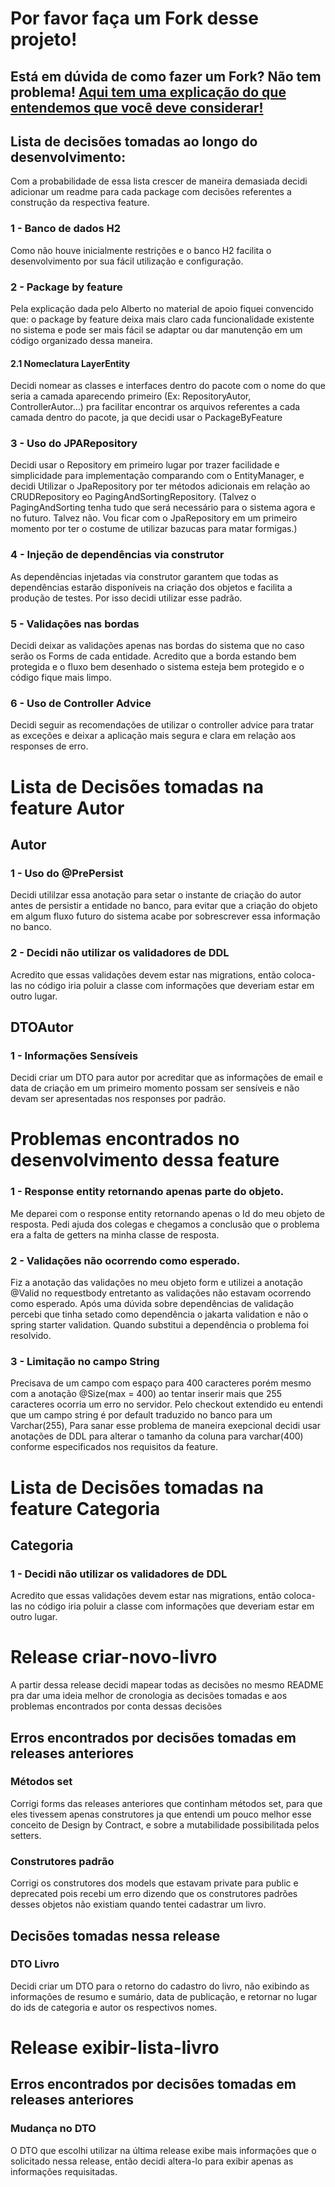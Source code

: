 # Por favor faça um Fork desse projeto!

## Está em dúvida de como fazer um Fork? Não tem problema! [Aqui tem uma explicação do que entendemos que você deve considerar!](https://docs.github.com/en/github/getting-started-with-github/fork-a-repo)

## Lista de decisões tomadas ao longo do desenvolvimento:

Com a probabilidade de essa lista crescer de  maneira demasiada decidi adicionar um readme para cada package com decisões referentes a construção da respectiva feature.

### 1 - Banco de dados H2

Como não houve inicialmente restrições e o banco H2 facilita o desenvolvimento por sua fácil utilização e configuração.

### 2 - Package by feature

Pela explicação dada pelo Alberto no material de apoio fiquei convencido que: o package by feature deixa mais claro cada funcionalidade existente no sistema e pode ser mais fácil se adaptar ou dar manutenção em um código organizado dessa maneira.

#### 2.1 Nomeclatura LayerEntity

Decidi nomear as classes e interfaces dentro do pacote com o nome do que seria a camada aparecendo primeiro (Ex: RepositoryAutor, ControllerAutor...) pra facilitar encontrar os arquivos referentes a cada camada dentro do pacote, ja que decidi usar o PackageByFeature

### 3 - Uso do JPARepository

Decidi usar o Repository em primeiro lugar por trazer facilidade e simplicidade para implementação comparando com o EntityManager, e decidi Utilizar o JpaRepository por ter métodos adicionais em relação ao CRUDRepository eo PagingAndSortingRepository. (Talvez o PagingAndSorting tenha tudo que será necessário para o sistema agora e no futuro. Talvez não. Vou ficar com o JpaRepository em um primeiro momento por ter o costume de utilizar bazucas para matar formigas.)

### 4 - Injeção de dependências via construtor

As dependências injetadas via construtor garantem que todas as dependências estarão disponíveis na criação dos objetos e facilita a produção de testes. Por isso decidi utilizar esse padrão. 

### 5 - Validações nas bordas

Decidi deixar as validações apenas nas bordas do sistema que no caso serão os Forms de cada entidade. Acredito que a borda estando bem protegida e o fluxo bem desenhado o sistema esteja bem protegido e o código fique mais limpo. 

### 6 - Uso de Controller Advice

Decidi seguir as recomendações de utilizar o controller advice para tratar as exceções e deixar a aplicação mais segura e clara em relação aos responses de erro. 



# Lista de Decisões tomadas na feature Autor

## Autor

### 1 - Uso do @PrePersist

Decidi utililzar essa anotação para setar o instante de criação do autor antes de persistir a entidade no banco, para evitar que a criação do objeto em algum fluxo futuro do sistema acabe por sobrescrever essa informação no banco.

### 2 - Decidi não utilizar os validadores de DDL

Acredito que essas validações devem estar nas migrations, então coloca-las no código iria poluir a classe com informações que deveriam estar em outro lugar.

## DTOAutor

### 1 - Informações Sensíveis
Decidi criar um DTO para autor por acreditar que as informações de email e data de criação em um primeiro momento possam ser sensíveis e não devam ser apresentadas nos responses por padrão.

# Problemas encontrados no desenvolvimento dessa feature

### 1 - Response entity retornando apenas parte do objeto.

Me deparei com o response entity retornando apenas o Id do meu objeto de resposta.
Pedi ajuda dos colegas e chegamos a conclusão que o problema era a falta de getters na minha classe de resposta.

### 2 - Validações não ocorrendo como esperado.

Fiz a anotação das validações no meu objeto form e utilizei a anotação @Valid no requestbody entretanto as validações não estavam ocorrendo como esperado.
Após uma dúvida sobre dependências de validação percebi que tinha setado como dependência o jakarta validation e não o spring starter validation. Quando substitui a dependência o problema foi resolvido.

### 3 - Limitação no campo String

Precisava de um campo com espaço para 400 caracteres porém mesmo com a anotação @Size(max = 400) ao tentar inserir mais que 255 caracteres ocorria um erro no servidor.
Pelo checkout extendido eu entendi que um campo string é por default traduzido no banco para um Varchar(255), Para sanar esse problema de maneira exepcional decidi usar anotações de DDL para alterar o tamanho da coluna para varchar(400) conforme especificados nos requisitos da feature.

# Lista de Decisões tomadas na feature Categoria

## Categoria

### 1 - Decidi não utilizar os validadores de DDL

Acredito que essas validações devem estar nas migrations, então coloca-las no código iria poluir a classe com informações que deveriam estar em outro lugar.


# Release criar-novo-livro
A partir dessa release decidi mapear todas as decisões no mesmo README pra dar uma ideia melhor de cronologia as decisões tomadas e aos problemas encontrados por conta dessas decisões

## Erros encontrados por decisões tomadas em releases anteriores

### Métodos set
Corrigi forms das releases anteriores que continham métodos set, para que eles tivessem apenas construtores ja que entendi um pouco melhor esse conceito de Design by Contract, e sobre a mutabilidade possibilitada pelos setters.

### Construtores padrão
Corrigi os construtores dos models que estavam private para public e deprecated pois recebi um erro dizendo que os construtores padrões desses objetos não existiam quando tentei cadastrar um livro.

## Decisões tomadas nessa release

### DTO Livro
Decidi criar um DTO para o retorno do cadastro do livro, não exibindo as informações de resumo e sumário, data de publicação, e retornar no lugar do ids de categoria e autor os respectivos nomes.

# Release exibir-lista-livro

## Erros encontrados por decisões tomadas em releases anteriores

### Mudança no DTO

O DTO que escolhi utilizar na última release exibe mais informações que o solicitado nessa release, então decidi altera-lo para exibir apenas as informações requisitadas.





